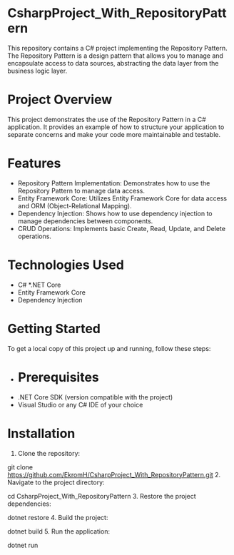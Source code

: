 # CsharpProject_With_RepositoryPattern
This repository contains a C# project implementing the Repository Pattern. The Repository Pattern is a design pattern that allows you to manage and encapsulate access to data sources, abstracting the data layer from the business logic layer.

# Project Overview
This project demonstrates the use of the Repository Pattern in a C# application. It provides an example of how to structure your application to separate concerns and make your code more maintainable and testable.

# Features
* Repository Pattern Implementation: Demonstrates how to use the Repository Pattern to manage data access.
* Entity Framework Core: Utilizes Entity Framework Core for data access and ORM (Object-Relational Mapping).
* Dependency Injection: Shows how to use dependency injection to manage dependencies between components.
* CRUD Operations: Implements basic Create, Read, Update, and Delete operations.
# Technologies Used
* C#
*.NET Core
* Entity Framework Core
* Dependency Injection

# Getting Started
To get a local copy of this project up and running, follow these steps:

* # Prerequisites
* .NET Core SDK (version compatible with the project)
* Visual Studio or any C# IDE of your choice

# Installation
1. Clone the repository:

git clone https://github.com/EkromH/CsharpProject_With_RepositoryPattern.git
2. Navigate to the project directory:

cd CsharpProject_With_RepositoryPattern
3. Restore the project dependencies:

dotnet restore
4. Build the project:

dotnet build
5. Run the application:

dotnet run
